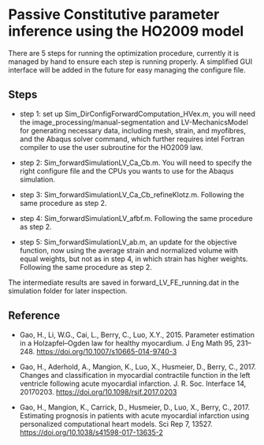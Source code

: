# Passive Constitutive  parameter inference using the HO2009 model

There are 5 steps for running the optimization procedure, currently it is managed by hand to ensure each step is running properly. A simplified GUI interface will be added in the future for easy managing the configure file. 

## Steps

* step 1:  set up Sim_DirConfigForwardComputation_HVex.m, you will need the image_processing/manual-segmentation and LV-MechanicsModel for generating necessary data, including mesh, strain, and myofibres, and the Abaqus solver command, which further requires intel Fortran compiler to use the user subroutine for the HO2009 law.

* step 2: Sim_forwardSimulationLV_Ca_Cb.m. You will need to specify the right configure file and the CPUs you wants to use for the Abaqus simulation.

* step 3: Sim_forwardSimulationLV_Ca_Cb_refineKlotz.m. Following the same procedure as step 2. 

* step 4: Sim_forwardSimulationLV_afbf.m. Following the same procedure as step 2. 

* step 5: Sim_forwardSimulationLV_ab.m, an update for the objective function, now using the average strain and normalized volume with equal weights, but not as in step 4, in which strain has higher weights. Following the same procedure as step 2.

The intermediate results are saved in forward_LV_FE_running.dat in the simulation folder for later inspection.

## Reference 
* Gao, H., Li, W.G., Cai, L., Berry, C., Luo, X.Y., 2015. Parameter estimation in a Holzapfel–Ogden law for healthy myocardium. J Eng Math 95, 231–248. https://doi.org/10.1007/s10665-014-9740-3

* Gao, H., Aderhold, A., Mangion, K., Luo, X., Husmeier, D., Berry, C., 2017. Changes and classification in myocardial contractile function in the left ventricle following acute myocardial infarction. J. R. Soc. Interface 14, 20170203. https://doi.org/10.1098/rsif.2017.0203

* Gao, H., Mangion, K., Carrick, D., Husmeier, D., Luo, X., Berry, C., 2017. Estimating prognosis in patients with acute myocardial infarction using personalized computational heart models. Sci Rep 7, 13527. https://doi.org/10.1038/s41598-017-13635-2





